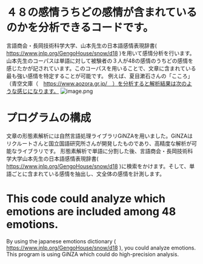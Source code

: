 # ４８の感情うちどの感情が含まれているのかを分析できるコードです。
言語商会・長岡技術科学大学、山本先生の日本語感情表現辞書( https://www.jnlp.org/GengoHouse/snow/d18 )を用いて感情分析を行います。
山本先生のコーパスは単語に対して被験者の３人が48の感情のうちどの感情を感じたかが記されています。このコーパスを用いることで、文章に含まれている最も強い感情を特定することが可能です。
例えば、夏目漱石さんの「こころ」（青空文庫（　https://www.aozora.gr.jp/　）を分析すると解析結果は次のような感じになります。
![image.png](https://qiita-image-store.s3.ap-northeast-1.amazonaws.com/0/2847349/148cce5c-431b-0c30-4581-ad4bfe50d081.png)

# プログラムの構成
文章の形態素解析には自然言語処理ライブラリGiNZAを用いました。GiNZAはリクルートさんと国立国語研究所さんが開発したものであり、高精度な解析が可能なライブラリです。
形態素解析で単語に分割した後、言語商会・長岡技術科学大学山本先生の日本語感情表現辞書( https://www.jnlp.org/GengoHouse/snow/d18 )に検索をかけます。そして、単語ごとに含まれている感情を抽出し、文全体の感情を計測します。

# This code could analyze which emotions are included among 48 emotions.
By using the japanese emotions dictionary ( https://www.jnlp.org/GengoHouse/snow/d18 ), you could analyze emotions.
This program is using GiNZA which could do high-precision analysis.
